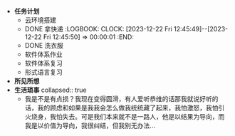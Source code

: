 - **任务计划**
	- 云环境搭建
	- DONE 拿快递
	  :LOGBOOK:
	  CLOCK: [2023-12-22 Fri 12:45:49]--[2023-12-22 Fri 12:45:50] =>  00:00:01
	  :END:
	- DONE 洗衣服
	- 软件体系作业
	- 软件体系复习
	- 形式语言复习
- **所见所想**
- **生活琐事**
  collapsed:: true
	- 我是不是有点损？我现在变得圆滑，有人爱听恭维的话那我就说好听的话，我的顾虑和如果是我我会怎么做我统统藏了起来，我怕激怒，我怕引火烧身，我怕失去。可是我们本来就不是一路人，他是以结果为导向，而我是以价值为导向，我很纠结，但我别无办法...